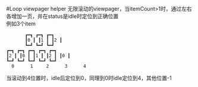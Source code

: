 #Loop viewpager helper
无限滚动的viewpager，当itemCount>1时，通过左右各增加一页，并在status是idle时定位到正确位置    
例如3个item
```text
       ┏━┓ ┏━┓ ┏━┓     
       ┃0 ┃ ┃1 ┃ ┃2 ┃     
       ┗━┛ ┗━┛ ┗━┛        
┏━┓ ┏━┓ ┏━┓ ┏━┓ ┏━┓    
┃2 ┃ ┃0 ┃ ┃1 ┃ ┃2 ┃ ┃0 ┃     
┗━┛ ┗━┛ ┗━┛ ┗━┛ ┗━┛
  0      1     2      3      4  
``` 

当滚动到4位置时，idle后定位到0，同理到0时idle定位到4，其他位置-1    

